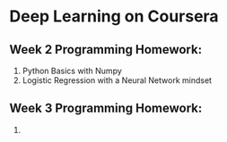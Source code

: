 # Deep Learning on Coursera

## Week 2 Programming Homework:
1. Python Basics with Numpy
2. Logistic Regression with a Neural Network mindset

## Week 3 Programming Homework:
1. 
